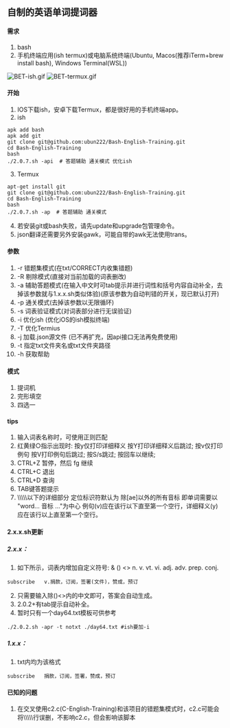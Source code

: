 ## 自制的英语单词提词器

#### 需求
1. bash
2. 手机终端应用(ish termux)或电脑系统终端(Ubuntu, Macos(推荐iTerm+brew install bash), Windows Terminal(WSL))

![BET-ish.gif](https://github.com/ubun222/Learning-English/raw/bash/img/BET-ish.gif) ![BET-termux.gif](https://github.com/ubun222/Learning-English/raw/bash/img/BET-termux.gif)

#### 开始
1. IOS下载ish，安卓下载Termux，都是很好用的手机终端app。
2. ish
```
apk add bash
apk add git
git clone git@github.com:ubun222/Bash-English-Training.git
cd Bash-English-Training
bash 
./2.0.7.sh -api  # 答题辅助 通关模式 优化ish
```
3. Termux
```
apt-get install git
git clone git@github.com:ubun222/Bash-English-Training.git
cd Bash-English-Training
bash 
./2.0.7.sh -ap  # 答题辅助 通关模式
```
4. 若安装git或bash失败，请先update和upgrade包管理命令。
5. json翻译还需要另外安装gawk，可能自带的awk无法使用trans。
#### 参数
1. -r 错题集模式(在txt/CORRECT内收集错题)
2. -R 剔除模式(直接对当前加载的词表删改)
3. -a 辅助答题模式(在输入中文时可tab提示并进行词性和括号内容自动补全，去掉该参数就与1.x.x.sh类似体验)(原该参数为自动判错的开关，现已默认打开)
4. -p 通关模式(去掉该参数以无限循环)
5. -s 词表验证模式(对词表部分进行无误验证)
6. -i 优化ish (优化iOS的ish模拟终端)
7. -T 优化Termius 
8. -j 加载.json源文件  (已不再扩充，因api接口无法再免费使用)
9. -t 指定txt文件夹名或txt文件夹路径
10. -h 获取帮助
#### 模式
1. 提词机
2. 完形填空
3. 四选一
#### tips
1. 输入词表名称时，可使用正则匹配
2. 红黄绿○指示出现时: 按y仅打印详细释义 按Y打印详细释义后跳过; 按v仅打印例句  按V打印例句后跳过; 按S/s跳过; 按回车以继续;
3. CTRL+Z 暂停，然后 fg 继续 
4. CTRL+C 退出 
5. CTRL+D 查询
6. TAB键答题提示
7. \\\\\\\\\\以下的详细部分 定位标识符默认为 除[ae]以外的所有音标 即单词需要以 "word... 音标 ..."为中心 例句(v)应在该行以下直至第一个空行，详细释义(y)应在该行以上直至第一个空行。

#### 2.x.x.sh更新

##### 2.x.x：
1. 如下所示，词表内增加自定义符号: & () <> n. v. vt. vi. adj. adv. prep. conj.
```
subscribe	v.捐款，订阅，签署(文件)，赞成，预订
```
2. 只需要输入除()<>内的中文即可，答案会自动生成。
3. 2.0.2+有tab提示自动补全。
4. 暂时只有一个day64.txt模板可供参考
```
./2.0.2.sh -apr -t notxt ./day64.txt #ish要加-i 
```
##### 1.x.x：
1. txt内均为该格式
```
subscribe	捐款，订阅，签署，赞成，预订
```

#### 已知的问题
1. 在交叉使用c2.c(C-English-Training)和该项目的错题集模式时，c2.c可能会将\\\\\\\\\\行误删，不影响c2.c，但会影响该脚本